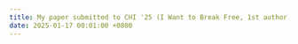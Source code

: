 ```yaml
---
title: My paper submitted to CHI '25 (I Want to Break Free, 1st author) was conditionally accepted. See you in Yokohama!
date: 2025-01-17 00:01:00 +0800
---
```

